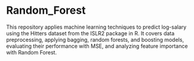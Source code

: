 # Random_Forest
This repository applies machine learning techniques to predict log-salary using the Hitters dataset from the ISLR2 package in R. It covers data preprocessing, applying bagging, random forests, and boosting models, evaluating their performance with MSE, and analyzing feature importance with Random Forest.
